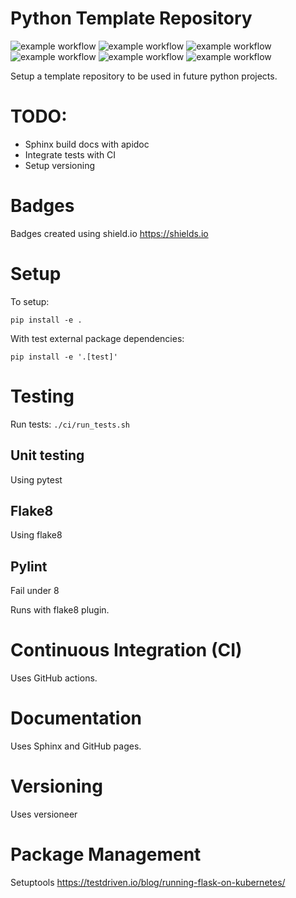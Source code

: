 # Python Template Repository
![example workflow](https://github.com/jhmarlow/google-cloud-platform-project/actions/workflows/main.yml/badge.svg)
![example workflow](https://img.shields.io/github/issues/jhmarlow/google-cloud-platform-project)
![example workflow](https://img.shields.io/github/forks/jhmarlow/google-cloud-platform-project)
![example workflow](https://img.shields.io/github/stars/jhmarlow/google-cloud-platform-project)
![example workflow](https://img.shields.io/github/license/jhmarlow/google-cloud-platform-project)
![example workflow](https://img.shields.io/twitter/url?style=social&url=https%3A%2F%2Ftwitter.com%2FJacobMarlow19)

Setup a template repository to be used in future python projects.

# TODO:
- Sphinx build docs with apidoc
- Integrate tests with CI
- Setup versioning

# Badges
Badges created using shield.io
https://shields.io


# Setup
To setup:

`pip install -e .`

With test external package dependencies:

`pip install -e '.[test]'`

# Testing
Run tests:
`./ci/run_tests.sh`
## Unit testing
Using pytest
## Flake8
Using flake8
## Pylint
Fail under 8

Runs with flake8 plugin.

# Continuous Integration (CI)
Uses GitHub actions.

# Documentation
Uses Sphinx and GitHub pages.

# Versioning 
Uses versioneer

# Package Management 
Setuptools
https://testdriven.io/blog/running-flask-on-kubernetes/